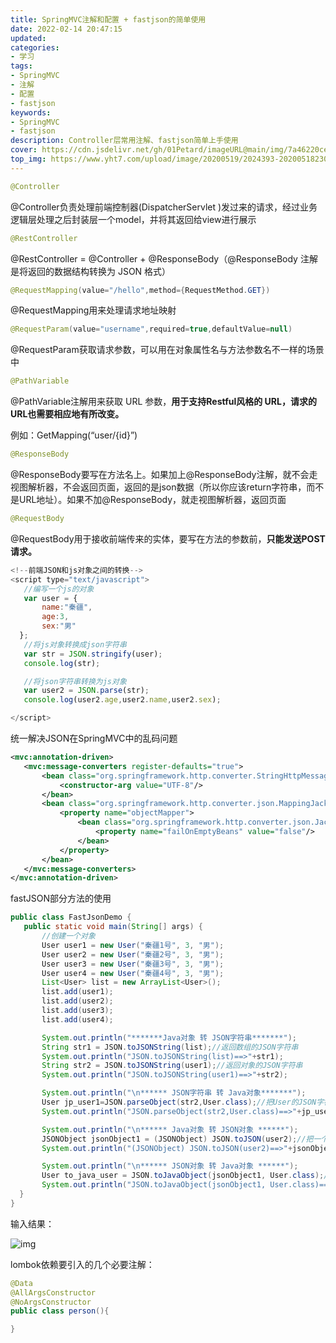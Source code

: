 ```yaml
---
title: SpringMVC注解和配置 + fastjson的简单使用
date: 2022-02-14 20:47:15
updated:
categories: 
- 学习
tags: 
- SpringMVC
- 注解
- 配置
- fastjson
keywords:
- SpringMVC
- fastjson
description: Controller层常用注解、fastjson简单上手使用
cover: https://cdn.jsdelivr.net/gh/01Petard/imageURL@main/img/7a46220cec7e445508245e0e7cebccbf62dff0b2.png_320w_200h_1c.jpg
top_img: https://www.yht7.com/upload/image/20200519/2024393-20200518230425868-1113585406.jpg
---
```


```java
@Controller
```

@Controller负责处理前端控制器(DispatcherServlet )发过来的请求，经过业务逻辑层处理之后封装层一个model，并将其返回给view进行展示

```java
@RestController
```

@RestController = @Controller + @ResponseBody（@ResponseBody 注解是将返回的数据结构转换为 JSON 格式）

```java
@RequestMapping(value="/hello",method={RequestMethod.GET})
```

@RequestMapping用来处理请求地址映射

```java
@RequestParam(value="username",required=true,defaultValue=null)
```

@RequestParam获取请求参数，可以用在对象属性名与方法参数名不一样的场景中

```java
@PathVariable
```

@PathVariable注解用来获取 URL 参数，**用于支持Restful风格的 URL，请求的URL也需要相应地有所改变。**

例如：GetMapping(“user/{id}”)

```java
@ResponseBody
```

@ResponseBody要写在方法名上。如果加上@ResponseBody注解，就不会走视图解析器，不会返回页面，返回的是json数据（所以你应该return字符串，而不是URL地址）。如果不加@ResponseBody，就走视图解析器，返回页面

```java
@RequestBody
```

@RequestBody用于接收前端传来的实体，要写在方法的参数前，**只能发送POST请求。**

```javascript
<!--前端JSON和js对象之间的转换-->
<script type="text/javascript">
   //编写一个js的对象
   var user = {
       name:"秦疆",
       age:3,
       sex:"男"
  };
   //将js对象转换成json字符串
   var str = JSON.stringify(user);
   console.log(str);

   //将json字符串转换为js对象
   var user2 = JSON.parse(str);
   console.log(user2.age,user2.name,user2.sex);

</script>
```

统一解决JSON在SpringMVC中的乱码问题

```xml
<mvc:annotation-driven>
   <mvc:message-converters register-defaults="true">
       <bean class="org.springframework.http.converter.StringHttpMessageConverter">
           <constructor-arg value="UTF-8"/>
       </bean>
       <bean class="org.springframework.http.converter.json.MappingJackson2HttpMessageConverter">
           <property name="objectMapper">
               <bean class="org.springframework.http.converter.json.Jackson2ObjectMapperFactoryBean">
                   <property name="failOnEmptyBeans" value="false"/>
               </bean>
           </property>
       </bean>
   </mvc:message-converters>
</mvc:annotation-driven>
```

fastJSON部分方法的使用

```java
public class FastJsonDemo {
   public static void main(String[] args) {
       //创建一个对象
       User user1 = new User("秦疆1号", 3, "男");
       User user2 = new User("秦疆2号", 3, "男");
       User user3 = new User("秦疆3号", 3, "男");
       User user4 = new User("秦疆4号", 3, "男");
       List<User> list = new ArrayList<User>();
       list.add(user1);
       list.add(user2);
       list.add(user3);
       list.add(user4);

       System.out.println("*******Java对象 转 JSON字符串*******");
       String str1 = JSON.toJSONString(list);//返回数组的JSON字符串
       System.out.println("JSON.toJSONString(list)==>"+str1);
       String str2 = JSON.toJSONString(user1);//返回对象的JSON字符串
       System.out.println("JSON.toJSONString(user1)==>"+str2);

       System.out.println("\n****** JSON字符串 转 Java对象*******");
       User jp_user1=JSON.parseObject(str2,User.class);//把User的JSON字符串转换成Java对象
       System.out.println("JSON.parseObject(str2,User.class)==>"+jp_user1);

       System.out.println("\n****** Java对象 转 JSON对象 ******");
       JSONObject jsonObject1 = (JSONObject) JSON.toJSON(user2);//把一个User对象转换成JSON对象
       System.out.println("(JSONObject) JSON.toJSON(user2)==>"+jsonObject1.getString("name"));//获取JSON对象某个属性的值

       System.out.println("\n****** JSON对象 转 Java对象 ******");
       User to_java_user = JSON.toJavaObject(jsonObject1, User.class);//将一个JSON对象转成一个指定的java对象
       System.out.println("JSON.toJavaObject(jsonObject1, User.class)==>"+to_java_user);
  }
}
```

输入结果：

![img](https://s3.bmp.ovh/imgs/2022/02/cb141f0b46e77708.png)

lombok依赖要引入的几个必要注解：

```java
@Data
@AllArgsConstructor
@NoArgsConstructor
public class person(){

}
```
